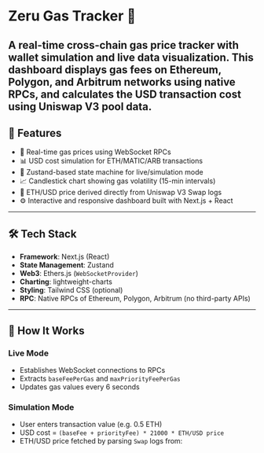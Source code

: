# Zeru Gas Tracker 🚀
A real-time cross-chain gas price tracker with wallet simulation and live data visualization. This dashboard displays gas fees on Ethereum, Polygon, and Arbitrum networks using native RPCs, and calculates the USD transaction cost using Uniswap V3 pool data.
---
## 📌 Features
- 🔴 Real-time gas prices using WebSocket RPCs
- 📊 USD cost simulation for ETH/MATIC/ARB transactions
- 🧠 Zustand-based state machine for live/simulation mode
- 📈 Candlestick chart showing gas volatility (15-min intervals)
- 💸 ETH/USD price derived directly from Uniswap V3 Swap logs
- ⚙️ Interactive and responsive dashboard built with Next.js + React
---
## 🛠️ Tech Stack
- **Framework**: Next.js (React)
- **State Management**: Zustand
- **Web3**: Ethers.js (`WebSocketProvider`)
- **Charting**: lightweight-charts
- **Styling**: Tailwind CSS (optional)
- **RPC**: Native RPCs of Ethereum, Polygon, Arbitrum (no third-party APIs)
---
## 🧪 How It Works
### Live Mode
- Establishes WebSocket connections to RPCs
- Extracts `baseFeePerGas` and `maxPriorityFeePerGas`
- Updates gas values every 6 seconds
### Simulation Mode
- User enters transaction value (e.g. 0.5 ETH)
- USD cost = `(baseFee + priorityFee) * 21000 * ETH/USD price`
- ETH/USD price fetched by parsing `Swap` logs from:
